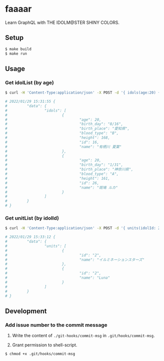 # faaaar
Learn GraphQL with THE IDOLM@STER SHINY COLORS.

## Setup

```bash
$ make build
$ make run
```

## Usage

### Get idolList (by age)

```bash
$ curl -H 'Content-Type:application/json' -X POST -d '{ idols(age:20) { id age name height birth_place birth_day blood_type } }' 'http://localhost:8080/graphql'

# 2022/01/29 15:31:55 {
#         "data": {
#                 "idols": [
#                         {
#                                 "age": 20,
#                                 "birth_day": "8/16",
#                                 "birth_place": "愛知県",
#                                 "blood_type": "B",
#                                 "height": 168,
#                                 "id": 16,
#                                 "name": "有栖川 夏葉"
#                         },
#                         {
#                                 "age": 20,
#                                 "birth_day": "1/31",
#                                 "birth_place": "神奈川県",
#                                 "blood_type": "A",
#                                 "height": 161,
#                                 "id": 26,
#                                 "name": "斑鳩 ルカ"
#                         }
#                 ]
#         }
# } 
```

### Get unitList (by idolId)

```bash
$ curl -H 'Content-Type:application/json' -X POST -d '{ units(idolId: 2) { id name } }' 'http://localhost:8080/graphql'

# 2022/01/29 15:33:12 {
#         "data": {
#                 "units": [
#                         {
#                                 "id": "2",
#                                 "name": "イルミネーションスターズ"
#                         },
#                         {
#                                 "id": "2",
#                                 "name": "Luna"
#                         }
#                 ]
#         }
# } 
```
  
## Development
  
### Add issue number to the commit message
  
1. Write the content of `./git-hooks/commit-msg` in `.git/hooks/commit-msg`.
  
2. Grant permission to shell-script.  
  
```bash
$ chmod +x .git/hooks/commit-msg
```
   